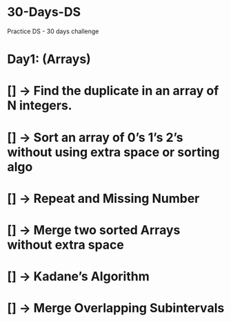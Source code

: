 # 30-Days-DS
Practice DS - 30 days challenge

# Day1: (Arrays)

# [] -> Find the duplicate in an array of N integers. 
# [] -> Sort an array of 0’s 1’s 2’s without using extra space or sorting algo 
# [] -> Repeat and Missing Number 
# [] -> Merge two sorted Arrays without extra space 
# [] -> Kadane’s Algorithm 
# [] -> Merge Overlapping Subintervals 
